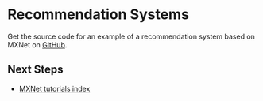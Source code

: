 # Recommendation Systems

Get the source code for an example of a recommendation system based on MXNet on [GitHub](https://github.com/dmlc/mxnet-notebooks/tree/master/python/recommendation_systems).

## Next Steps
* [MXNet tutorials index](http://mxnet.io/tutorials/index.html)
